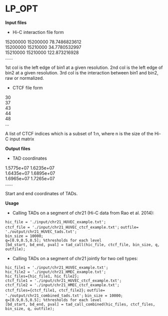 # LP_OPT
**Input files**
* Hi-C interaction file form  

15200000  15200000  78.7486823612  
15200000  15210000  34.7780532997  
15210000  15210000  122.873216928   
……  

1st col is the left edge of bin1 at a given resolution.
2nd col is the left edge of bin2 at a given resolution.
3rd col is the interaction between bin1 and bin2, raw or normalized.

* CTCF file form  

30  
37  
43  
44  
48  
…  

A list of CTCF indices which is a subset of 1:n, where n is the size of the Hi-C input matrix

**Output files**
* TAD coordinates  

1.5775e+07	1.6235e+07  
1.6435e+07	1.6895e+07  
1.6965e+07	1.7265e+07   
……  

Start and end coordinates of TADs.

**Usage**
* Calling TADs on a segment of chr21 (Hi-C data from Rao et al. 2014):  

`hic_file = './input/chr21_HUVEC_example.txt';`  
`ctcf_file = './input/chr21_HUVEC_ctcf_example.txt';`
`outfile= './output/chr21_HUVEC_tads.txt';`  
`bin_size = 10000;`  
`q=[0.9,0.5,0.5]; %thresholds for each level`  
`[bd_start, bd_end, pval] = tad_call(hic_file, ctcf_file, bin_size, q, outfile);`  

* Calling TADs on a segment of chr21 jointly for two cell types:

`hic_file1 = './input/chr21_HUVEC_example.txt';`  
`hic_file2 = './input/chr21_HMEC_example.txt';`  
`hic_files={hic_file1, hic_file2};`  
`ctcf_file1 = './input/chr21_HUVEC_ctcf_example.txt';`  
`ctcf_file2 = './input/chr21_HMEC_ctcf_example.txt';`  
`ctcf_files={ctcf_file1, ctcf_file2};`
`outfile= './output/chr21_combined_tads.txt';`
`bin_size = 10000;`  
`q=[0.9,0.5,0.5]; %thresholds for each level`  
`[bd_start, bd_end, pval] = tad_call_combined(hic_files, ctcf_files, bin_size, q, outfile);`  



